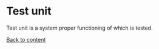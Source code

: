 # Test unit

Test unit is a system proper functioning of which is tested.

[Back to content](../README.md#Concepts)
